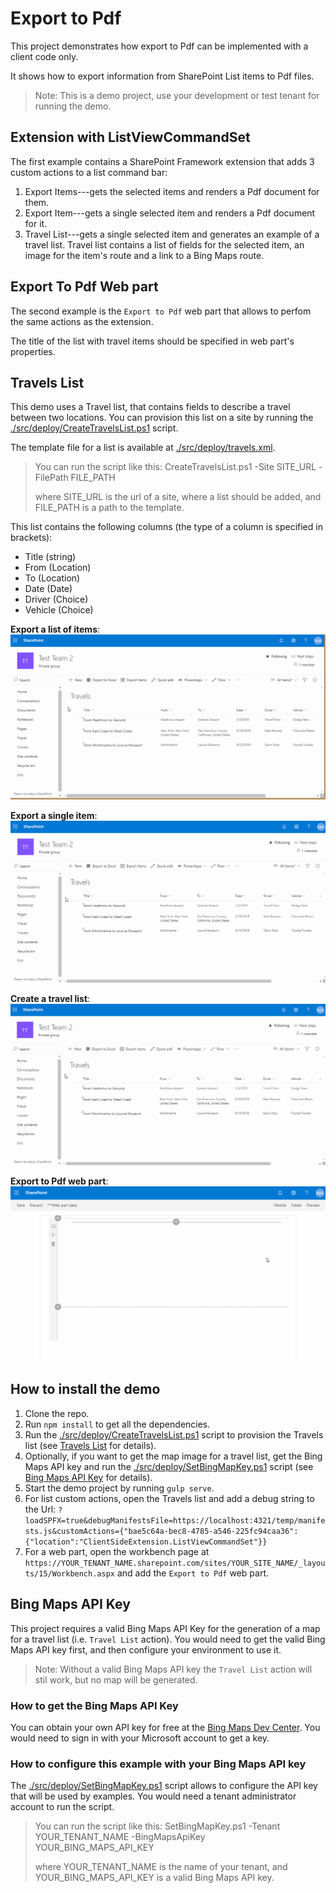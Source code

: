 # Export to Pdf

This project demonstrates how export to Pdf can be implemented with a client code only.

It shows how to export information from SharePoint List items to Pdf files.

> Note: This is a demo project, use your development or test tenant for running the demo.

## Extension with ListViewCommandSet
The first example contains a SharePoint Framework extension that adds 3 custom actions to a list command bar:
1. Export Items---gets the selected items and renders a Pdf document for them.
2. Export Item---gets a single selected item and renders a Pdf document for it.
3. Travel List---gets a single selected item and generates an example of a travel list. Travel list contains a list of fields for the selected item, an image for the item's route and a link to a Bing Maps route.

## Export To Pdf Web part
The second example is the `Export to Pdf` web part that allows to perfom the same actions as the extension.

The title of the list with travel items should be specified in web part's properties.

## Travels List
This demo uses a Travel list, that contains fields to describe a travel between two locations. You can provision this list on a site by running the [./src/deploy/CreateTravelsList.ps1](./src/deploy/CreateTravelsList.ps1) script.

The template file for a list is available at [./src/deploy/travels.xml](./src/deploy/travels.xml).

> You can run the script like this: CreateTravelsList.ps1 -Site SITE_URL -FilePath FILE_PATH
>
> where SITE_URL is the url of a site, where a list should be added, and FILE_PATH is a path to the template.

This list contains the following columns (the type of a column is specified in brackets):
- Title (string)
- From (Location)
- To (Location)
- Date (Date)
- Driver (Choice)
- Vehicle (Choice)

__Export a list of items__:
![Export items](./assets/export-items.gif)

__Export a single item__:
![Export item](./assets/export-item.gif)

__Create a travel list__:
![Travel list](./assets/travel-list.gif)

__Export to Pdf web part__:
![Export to pdf web part](./assets/export-to-pdf-web-part.gif)

## How to install the demo
1. Clone the repo.
2. Run `npm install` to get all the dependencies.
3. Run the [./src/deploy/CreateTravelsList.ps1](./src/deploy/CreateTravelsList.ps1) script to provision the Travels list (see [Travels List](#travels-list) for details).
4. Optionally, if you want to get the map image for a travel list, get the Bing Maps API key and run the [./src/deploy/SetBingMapKey.ps1](./src/deploy/SetBingMapKey.ps1) script (see [Bing Maps API Key](#bing-maps-api-key) for details).
5. Start the demo project by running `gulp serve`.
6. For list custom actions, open the Travels list and add a debug string to the Url: `?loadSPFX=true&debugManifestsFile=https://localhost:4321/temp/manifests.js&customActions={"bae5c64a-bec8-4785-a546-225fc94caa36":{"location":"ClientSideExtension.ListViewCommandSet"}}`
7. For a web part, open the workbench page at `https://YOUR_TENANT_NAME.sharepoint.com/sites/YOUR_SITE_NAME/_layouts/15/Workbench.aspx` and add the `Export to Pdf` web part.

## Bing Maps API Key
This project requires a valid Bing Maps API Key for the generation of a map for a travel list (i.e. `Travel List` action).
You would need to get the valid Bing Maps API key first, and then configure your environment to use it.

> Note: Without a valid Bing Maps API key the `Travel List` action will stil work, but no map will be generated.

### How to get the Bing Maps API Key
You can obtain your own API key for free at the [Bing Maps Dev Center](https://www.bingmapsportal.com/). You would need to sign in with your Microsoft account to get a key.

### How to configure this example with your Bing Maps API key
The [./src/deploy/SetBingMapKey.ps1](./src/deploy/SetBingMapKey.ps1) script allows to configure the API key that will be used by examples. You would need a tenant administrator account to run the script.

> You can run the script like this: SetBingMapKey.ps1 -Tenant YOUR_TENANT_NAME -BingMapsApiKey YOUR_BING_MAPS_API_KEY
>
> where YOUR_TENANT_NAME is the name of your tenant, and YOUR_BING_MAPS_API_KEY is a valid Bing Maps API key.
